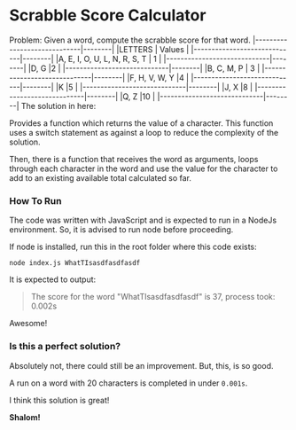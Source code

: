 # Scrabble Score Calculator

Problem: Given a word, compute the scrabble score for that word.
|-----------------------------|--------|
|LETTERS                      | Values |
|-----------------------------|--------|
|A, E, I, O, U, L, N, R, S, T | 1      |
|-----------------------------|--------|
|D, G                         |2       |
|-----------------------------|--------|
|B, C, M, P                   | 3      |
|-----------------------------|--------|
|F, H, V, W, Y                |4       |
|-----------------------------|--------|
|K                            |5       |
|-----------------------------|--------|
|J, X                         |8       |
|-----------------------------|--------|
|Q, Z                         |10      |
|-----------------------------|--------|
The solution in here:

Provides a function which returns the value of a character. This function uses a
switch statement as against a loop to reduce the complexity of the solution.

Then, there is a function that receives the word as arguments, loops through
each character in the word and use the value for the character to add to an
existing available total calculated so far.

### How To Run

The code was written with JavaScript and is expected to run in a NodeJs
environment. So, it is advised to run node before proceeding.

If node is installed, run this in the root folder where this code exists:

`node index.js WhatTIsasdfasdfasdf`

It is expected to output:

> The score for the word "WhatTIsasdfasdfasdf" is 37, process took: 0.002s

Awesome!

### Is this a perfect solution?

Absolutely not, there could still be an improvement. But, this, is so good.

A run on a word with 20 characters is completed in under `0.001s`.

I think this solution is great!

**Shalom!**
